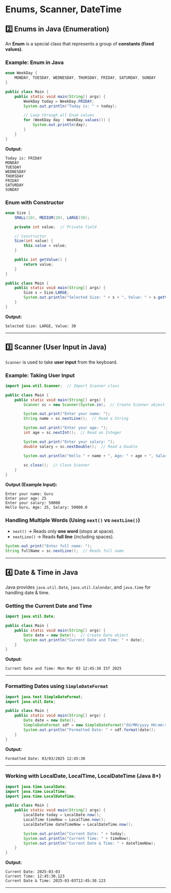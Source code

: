 # **Enums, Scanner, DateTime**

## **2️⃣ Enums in Java (Enumeration)**  
An **Enum** is a special class that represents a group of **constants (fixed values)**.  

### **Example: Enum in Java**
```java
enum WeekDay {
    MONDAY, TUESDAY, WEDNESDAY, THURSDAY, FRIDAY, SATURDAY, SUNDAY
}

public class Main {
    public static void main(String[] args) {
        WeekDay today = WeekDay.FRIDAY;
        System.out.println("Today is: " + today);

        // Loop through all Enum values
        for (WeekDay day : WeekDay.values()) {
            System.out.println(day);
        }
    }
}
```
**Output:**  
```
Today is: FRIDAY  
MONDAY  
TUESDAY  
WEDNESDAY  
THURSDAY  
FRIDAY  
SATURDAY  
SUNDAY  
```

### **Enum with Constructor**
```java
enum Size {
    SMALL(10), MEDIUM(20), LARGE(30);

    private int value;  // Private field

    // Constructor
    Size(int value) {
        this.value = value;
    }

    public int getValue() {
        return value;
    }
}

public class Main {
    public static void main(String[] args) {
        Size s = Size.LARGE;
        System.out.println("Selected Size: " + s + ", Value: " + s.getValue());
    }
}
```
**Output:**  
```
Selected Size: LARGE, Value: 30
```

---

## **3️⃣ Scanner (User Input in Java)**  
`Scanner` is used to take **user input** from the keyboard.  

### **Example: Taking User Input**
```java
import java.util.Scanner;  // Import Scanner class

public class Main {
    public static void main(String[] args) {
        Scanner sc = new Scanner(System.in);  // Create Scanner object

        System.out.print("Enter your name: ");
        String name = sc.nextLine();  // Read a String

        System.out.print("Enter your age: ");
        int age = sc.nextInt();  // Read an Integer

        System.out.print("Enter your salary: ");
        double salary = sc.nextDouble();  // Read a Double

        System.out.println("Hello " + name + ", Age: " + age + ", Salary: " + salary);
        
        sc.close();  // Close Scanner
    }
}
```
**Output (Example Input):**  
```
Enter your name: Guru  
Enter your age: 25  
Enter your salary: 50000  
Hello Guru, Age: 25, Salary: 50000.0  
```

### **Handling Multiple Words (Using `next()` vs `nextLine()`)**
- `next()` → Reads only **one word** (stops at space).  
- `nextLine()` → Reads **full line** (including spaces).  

```java
System.out.print("Enter full name: ");
String fullName = sc.nextLine();  // Reads full name
```

---

## **4️⃣ Date & Time in Java**  
Java provides `java.util.Date`, `java.util.Calendar`, and `java.time` for handling date & time.

### **Getting the Current Date and Time**
```java
import java.util.Date;

public class Main {
    public static void main(String[] args) {
        Date date = new Date();  // Create Date object
        System.out.println("Current Date and Time: " + date);
    }
}
```
**Output:**  
```
Current Date and Time: Mon Mar 03 12:45:30 IST 2025  
```

---

### **Formatting Dates using `SimpleDateFormat`**
```java
import java.text.SimpleDateFormat;
import java.util.Date;

public class Main {
    public static void main(String[] args) {
        Date date = new Date();
        SimpleDateFormat sdf = new SimpleDateFormat("dd/MM/yyyy HH:mm:ss");
        System.out.println("Formatted Date: " + sdf.format(date));
    }
}
```
**Output:**  
```
Formatted Date: 03/03/2025 12:45:30  
```

---

### **Working with LocalDate, LocalTime, LocalDateTime (Java 8+)**
```java
import java.time.LocalDate;
import java.time.LocalTime;
import java.time.LocalDateTime;

public class Main {
    public static void main(String[] args) {
        LocalDate today = LocalDate.now();
        LocalTime timeNow = LocalTime.now();
        LocalDateTime dateTimeNow = LocalDateTime.now();

        System.out.println("Current Date: " + today);
        System.out.println("Current Time: " + timeNow);
        System.out.println("Current Date & Time: " + dateTimeNow);
    }
}
```
**Output:**  
```
Current Date: 2025-03-03  
Current Time: 12:45:30.123  
Current Date & Time: 2025-03-03T12:45:30.123  
```

---